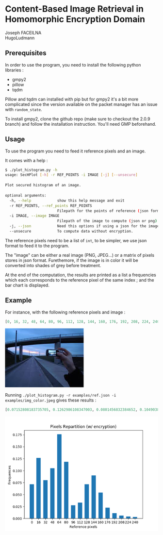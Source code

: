 # **Content-Based Image Retrieval in Homomorphic Encryption Domain**
Joseph FACEILNA \
HugoLudmann

## **Prerequisites**

In order to use the program, you need to install the following python libraries :
- gmpy2
- pillow
- tqdm

Pillow and tqdm can installed with pip but for gmpy2 it's a bit more complicated since the version available on the packet manager has an issue with `random_state`.

To install gmpy2, clone the github repo (make sure to checkout the 2.0.9 branch) and follow the installation instruction. You'll need GMP beforehand.

## **Usage**

To use the program you need to feed it reference pixels and an image.

It comes with a help :
```sh
$ ./plot_histogram.py -h    
usage: SecHPlot [-h] -r REF_POINTS -i IMAGE [-j] [--unsecure]

Plot secured histogram of an image.

optional arguments:
  -h, --help            show this help message and exit
  -r REF_POINTS, --ref_points REF_POINTS
                        Filepath for the points of reference (json format).
  -i IMAGE, --image IMAGE
                        Filepath of the image to compute (json or png).
  -j, --json            Need this options if using a json for the image.
  --unsecure            To compute data without encryption.
```

The reference pixels need to be a list of `int`, to be simpler, we use json format to feed it to the program.

The "image" can be either a real image (PNG, JPEG...) or a matrix of pixels stores in json format. Furethemore, if the image is in color it will be converted into shades of grey before treatment.

At the end of the computation, the results are printed as a list a frequencies which each corresponds to the reference pixel of the same index ; and the bar chart is displayed.

## **Example**

For instance, with the following reference pixels and image :

```py
[0, 16, 32, 48, 64, 80, 96, 112, 128, 144, 160, 176, 192, 208, 224, 240]
```

![image](./examples/img_color.jpeg)

Running `./plot_histogram.py -r examples/ref.json -i examples/img_color.jpeg` gives these results :

```py
[0.07152808183735705, 0.1262986108347003, 0.0801456832384652, 0.1049038729451131, 0.17587469649326934, 0.1187358197667532, 0.027743501970306363, 0.03313696612665685, 0.07144847351032603, 0.08991760538152317, 0.053835131154715395, 0.022389841977471056, 0.011204872029614394, 0.0058910162002945915, 0.0039406121880348885, 0.0030052143454205415]
```

![results](./examples/img_color-res.png)